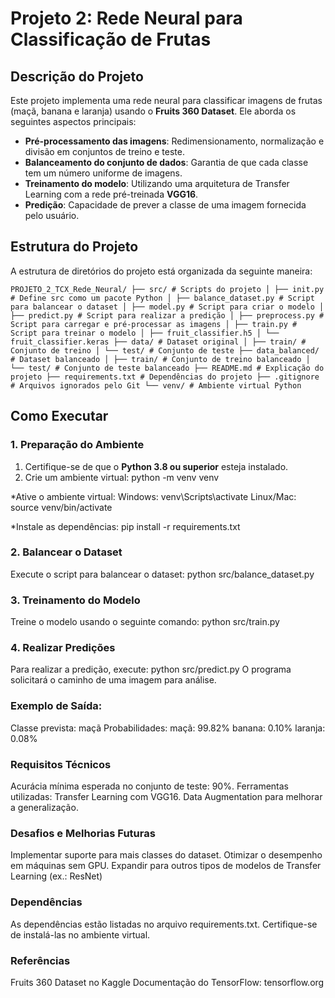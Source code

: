 # Projeto 2: Rede Neural para Classificação de Frutas

## Descrição do Projeto
Este projeto implementa uma rede neural para classificar imagens de frutas (maçã, banana e laranja) usando o **Fruits 360 Dataset**. Ele aborda os seguintes aspectos principais:
- **Pré-processamento das imagens**: Redimensionamento, normalização e divisão em conjuntos de treino e teste.
- **Balanceamento do conjunto de dados**: Garantia de que cada classe tem um número uniforme de imagens.
- **Treinamento do modelo**: Utilizando uma arquitetura de Transfer Learning com a rede pré-treinada **VGG16**.
- **Predição**: Capacidade de prever a classe de uma imagem fornecida pelo usuário.

## Estrutura do Projeto
A estrutura de diretórios do projeto está organizada da seguinte maneira:

```PROJETO_2_TCX_Rede_Neural/ ├── src/ # Scripts do projeto │ ├── init.py # Define src como um pacote Python │ ├── balance_dataset.py # Script para balancear o dataset │ ├── model.py # Script para criar o modelo │ ├── predict.py # Script para realizar a predição │ ├── preprocess.py # Script para carregar e pré-processar as imagens │ ├── train.py # Script para treinar o modelo │ ├── fruit_classifier.h5 │ └── fruit_classifier.keras ├── data/ # Dataset original │ ├── train/ # Conjunto de treino │ └── test/ # Conjunto de teste ├── data_balanced/ # Dataset balanceado │ ├── train/ # Conjunto de treino balanceado │ └── test/ # Conjunto de teste balanceado ├── README.md # Explicação do projeto ├── requirements.txt # Dependências do projeto ├── .gitignore # Arquivos ignorados pelo Git └── venv/ # Ambiente virtual Python```


## Como Executar

### 1. Preparação do Ambiente
1. Certifique-se de que o **Python 3.8 ou superior** esteja instalado.
2. Crie um ambiente virtual:
   python -m venv venv

*Ative o ambiente virtual:
Windows: venv\Scripts\activate
Linux/Mac: source venv/bin/activate

*Instale as dependências:
pip install -r requirements.txt


### 2. Balancear o Dataset
Execute o script para balancear o dataset:
python src/balance_dataset.py

### 3. Treinamento do Modelo
Treine o modelo usando o seguinte comando:
python src/train.py

### 4. Realizar Predições
Para realizar a predição, execute:
python src/predict.py
O programa solicitará o caminho de uma imagem para análise.

### Exemplo de Saída:
Classe prevista: maçã
Probabilidades:
  maçã: 99.82%
  banana: 0.10%
  laranja: 0.08%

### Requisitos Técnicos
Acurácia mínima esperada no conjunto de teste: 90%.
Ferramentas utilizadas:
Transfer Learning com VGG16.
Data Augmentation para melhorar a generalização.

### Desafios e Melhorias Futuras
Implementar suporte para mais classes do dataset.
Otimizar o desempenho em máquinas sem GPU.
Expandir para outros tipos de modelos de Transfer Learning (ex.: ResNet)

### Dependências
As dependências estão listadas no arquivo requirements.txt. Certifique-se de instalá-las no ambiente virtual.

### Referências
Fruits 360 Dataset no Kaggle
Documentação do TensorFlow: tensorflow.org
